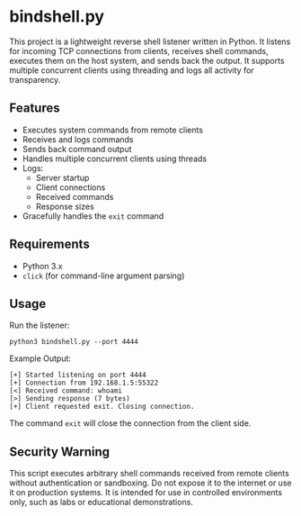# bindshell.py
This project is a lightweight reverse shell listener written in Python. It listens for incoming TCP connections from clients, receives shell commands, executes them on the host system, and sends back the output. It supports multiple concurrent clients using threading and logs all activity for transparency.

## Features

- Executes system commands from remote clients
- Receives and logs commands
- Sends back command output
- Handles multiple concurrent clients using threads
- Logs:
  - Server startup
  - Client connections
  - Received commands
  - Response sizes
- Gracefully handles the `exit` command

## Requirements

- Python 3.x
- `click` (for command-line argument parsing)

## Usage

Run the listener:

```
python3 bindshell.py --port 4444
```

Example Output:
```
[+] Started listening on port 4444
[+] Connection from 192.168.1.5:55322
[<] Received command: whoami
[>] Sending response (7 bytes)
[+] Client requested exit. Closing connection.
```

The command `exit` will close the connection from the client side.

## Security Warning

This script executes arbitrary shell commands received from remote clients without authentication or sandboxing. Do not expose it to the internet or use it on production systems. It is intended for use in controlled environments only, such as labs or educational demonstrations.


